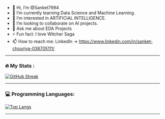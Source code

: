 - 👋 Hi, I’m @Sanket7994
- 🌱 I’m currently learning Data Science and Machine Learning.
- 👀 I’m interested in ARTIFICIAL INTELLIGENCE.
- 💞️ I’m looking to collaborate on AI projects.
- 💬 Ask me about EDA Projects
- ⚡ Fun fact: I love Witcher Saga 
- 📫 How to reach me: LinkedIn -> https://www.linkedin.com/in/sanket-chouriya-038705111/

---

### :fire: My Stats :

[![GitHub Streak](https://streak-stats.demolab.com?user=Sanket7994&theme=highcontrast)](https://git.io/streak-stats)            

---

### 💻 Programming Languages:

[![Top Langs](https://github-readme-stats.vercel.app/api/top-langs/?username=Sanket7994&layout=compact&theme=highcontrast)](https://github.com/Sanket7994/github-readme-stats)

---
